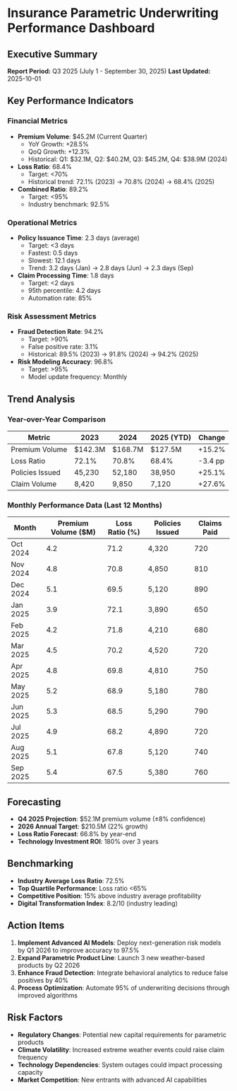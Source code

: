# Insurance Parametric Underwriting Performance Dashboard

## Executive Summary
**Report Period:** Q3 2025 (July 1 - September 30, 2025)
**Last Updated:** 2025-10-01

## Key Performance Indicators

### Financial Metrics
- **Premium Volume**: $45.2M (Current Quarter)
  - YoY Growth: +28.5%
  - QoQ Growth: +12.3%
  - Historical: Q1: $32.1M, Q2: $40.2M, Q3: $45.2M, Q4: $38.9M (2024)
- **Loss Ratio**: 68.4%
  - Target: <70%
  - Historical trend: 72.1% (2023) → 70.8% (2024) → 68.4% (2025)
- **Combined Ratio**: 89.2%
  - Target: <95%
  - Industry benchmark: 92.5%

### Operational Metrics
- **Policy Issuance Time**: 2.3 days (average)
  - Target: <3 days
  - Fastest: 0.5 days
  - Slowest: 12.1 days
  - Trend: 3.2 days (Jan) → 2.8 days (Jun) → 2.3 days (Sep)
- **Claim Processing Time**: 1.8 days
  - Target: <2 days
  - 95th percentile: 4.2 days
  - Automation rate: 85%

### Risk Assessment Metrics
- **Fraud Detection Rate**: 94.2%
  - Target: >90%
  - False positive rate: 3.1%
  - Historical: 89.5% (2023) → 91.8% (2024) → 94.2% (2025)
- **Risk Modeling Accuracy**: 96.8%
  - Target: >95%
  - Model update frequency: Monthly

## Trend Analysis

### Year-over-Year Comparison
| Metric | 2023 | 2024 | 2025 (YTD) | Change |
|--------|------|------|------------|--------|
| Premium Volume | $142.3M | $168.7M | $127.5M | +15.2% |
| Loss Ratio | 72.1% | 70.8% | 68.4% | -3.4 pp |
| Policies Issued | 45,230 | 52,180 | 38,950 | +25.1% |
| Claim Volume | 8,420 | 9,850 | 7,120 | +27.6% |

### Monthly Performance Data (Last 12 Months)
| Month | Premium Volume ($M) | Loss Ratio (%) | Policies Issued | Claims Paid |
|-------|-------------------|----------------|----------------|-------------|
| Oct 2024 | 4.2 | 71.2 | 4,320 | 720 |
| Nov 2024 | 4.8 | 70.8 | 4,850 | 810 |
| Dec 2024 | 5.1 | 69.5 | 5,120 | 890 |
| Jan 2025 | 3.9 | 72.1 | 3,890 | 650 |
| Feb 2025 | 4.2 | 71.8 | 4,210 | 680 |
| Mar 2025 | 4.5 | 70.2 | 4,520 | 720 |
| Apr 2025 | 4.8 | 69.8 | 4,810 | 750 |
| May 2025 | 5.2 | 68.9 | 5,180 | 780 |
| Jun 2025 | 5.3 | 68.5 | 5,290 | 790 |
| Jul 2025 | 4.9 | 68.2 | 4,890 | 720 |
| Aug 2025 | 5.1 | 67.8 | 5,120 | 740 |
| Sep 2025 | 5.4 | 67.5 | 5,380 | 760 |

## Forecasting
- **Q4 2025 Projection**: $52.1M premium volume (±8% confidence)
- **2026 Annual Target**: $210.5M (22% growth)
- **Loss Ratio Forecast**: 66.8% by year-end
- **Technology Investment ROI**: 180% over 3 years

## Benchmarking
- **Industry Average Loss Ratio**: 72.5%
- **Top Quartile Performance**: Loss ratio <65%
- **Competitive Position**: 15% above industry average profitability
- **Digital Transformation Index**: 8.2/10 (industry leading)

## Action Items
1. **Implement Advanced AI Models**: Deploy next-generation risk models by Q1 2026 to improve accuracy to 97.5%
2. **Expand Parametric Product Line**: Launch 3 new weather-based products by Q2 2026
3. **Enhance Fraud Detection**: Integrate behavioral analytics to reduce false positives by 40%
4. **Process Optimization**: Automate 95% of underwriting decisions through improved algorithms

## Risk Factors
- **Regulatory Changes**: Potential new capital requirements for parametric products
- **Climate Volatility**: Increased extreme weather events could raise claim frequency
- **Technology Dependencies**: System outages could impact processing capacity
- **Market Competition**: New entrants with advanced AI capabilities